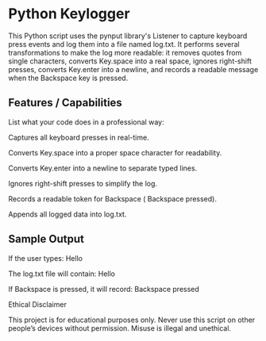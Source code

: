 # Python Keylogger
This Python script uses the pynput library's Listener to capture keyboard press events and log them into a file named log.txt. It performs several transformations to make the log more readable: it removes quotes from single characters, converts Key.space into a real space, ignores right-shift presses, converts Key.enter into a newline, and records a readable message when the Backspace key is pressed.

## Features / Capabilities

List what your code does in a professional way:

Captures all keyboard presses in real-time.

Converts Key.space into a proper space character for readability.

Converts Key.enter into a newline to separate typed lines.

Ignores right-shift presses to simplify the log.

Records a readable token for Backspace ( Backspace pressed).

Appends all logged data into log.txt.

## Sample Output

If the user types:
Hello

The log.txt file will contain:
Hello

If Backspace is pressed, it will record:
Backspace pressed

Ethical Disclaimer

This project is for educational purposes only. Never use this script on other people’s devices without permission. Misuse is illegal and unethical.
